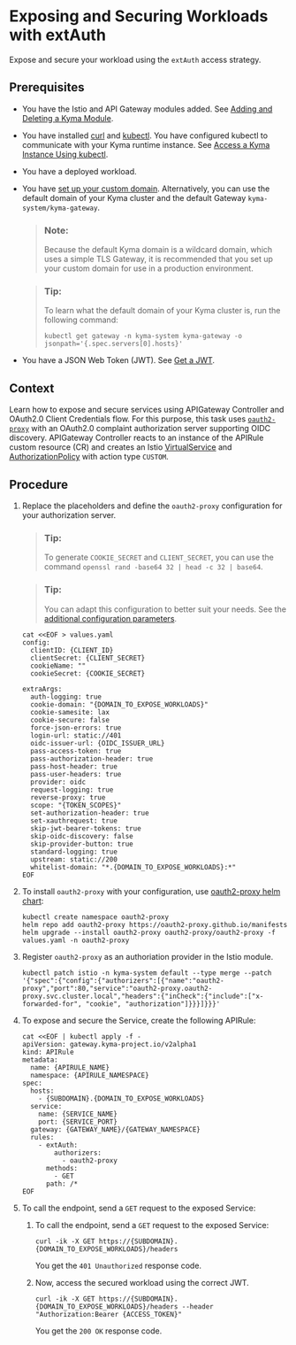 <!-- loio4dea5d550b3d4b85b879d4def33f0a9c -->

# Exposing and Securing Workloads with extAuth

Expose and secure your workload using the `extAuth` access strategy.



<a name="loio4dea5d550b3d4b85b879d4def33f0a9c__prereq_adk_mv3_x2c"/>

## Prerequisites

-   You have the Istio and API Gateway modules added. See [Adding and Deleting a Kyma Module](../50-administration-and-ops/adding-and-deleting-a-kyma-module-1b548e9.md#loio1b548e9ad4744b978b8b595288b0cb5c).
-   You have installed [curl](https://curl.se/) and [kubectl](https://kubernetes.io/docs/tasks/tools/#kubectl). You have configured kubectl to communicate with your Kyma runtime instance. See [Access a Kyma Instance Using kubectl](access-a-kyma-instance-using-kubectl-3e25944.md).
-   You have a deployed workload.
-   You have [set up your custom domain](https://kyma-project.io/#/api-gateway/user/tutorials/01-10-setup-custom-domain-for-workload). Alternatively, you can use the default domain of your Kyma cluster and the default Gateway `kyma-system/kyma-gateway`.

    > ### Note:  
    > Because the default Kyma domain is a wildcard domain, which uses a simple TLS Gateway, it is recommended that you set up your custom domain for use in a production environment.

    > ### Tip:  
    > To learn what the default domain of your Kyma cluster is, run the following command:
    > 
    > ```
    > kubectl get gateway -n kyma-system kyma-gateway -o jsonpath='{.spec.servers[0].hosts}'
    > ```

-   You have a JSON Web Token \(JWT\). See [Get a JWT](https://kyma-project.io/#/api-gateway/user/tutorials/01-50-expose-and-secure-a-workload/01-51-get-jwt).



## Context

Learn how to expose and secure services using APIGateway Controller and OAuth2.0 Client Credentials flow. For this purpose, this task uses [`oauth2-proxy`](https://oauth2-proxy.github.io/oauth2-proxy/) with an OAuth2.0 complaint authorization server supporting OIDC discovery. APIGateway Controller reacts to an instance of the APIRule custom resource \(CR\) and creates an Istio [VirtualService](https://istio.io/latest/docs/reference/config/networking/virtual-service/) and [AuthorizationPolicy](https://istio.io/latest/docs/reference/config/security/authorization-policy/) with action type `CUSTOM`.



## Procedure

1.  Replace the placeholders and define the `oauth2-proxy` configuration for your authorization server.

    > ### Tip:  
    > To generate `COOKIE_SECRET` and `CLIENT_SECRET`, you can use the command `openssl rand -base64 32 | head -c 32 | base64`.

    > ### Tip:  
    > You can adapt this configuration to better suit your needs. See the [additional configuration parameters](https://oauth2-proxy.github.io/oauth2-proxy/configuration/overview/#config-options).

    ```
    cat <<EOF > values.yaml
    config:
      clientID: {CLIENT_ID}
      clientSecret: {CLIENT_SECRET}
      cookieName: ""
      cookieSecret: {COOKIE_SECRET}
    
    extraArgs: 
      auth-logging: true
      cookie-domain: "{DOMAIN_TO_EXPOSE_WORKLOADS}"
      cookie-samesite: lax
      cookie-secure: false
      force-json-errors: true
      login-url: static://401
      oidc-issuer-url: {OIDC_ISSUER_URL}
      pass-access-token: true
      pass-authorization-header: true
      pass-host-header: true 
      pass-user-headers: true
      provider: oidc
      request-logging: true
      reverse-proxy: true
      scope: "{TOKEN_SCOPES}"
      set-authorization-header: true
      set-xauthrequest: true
      skip-jwt-bearer-tokens: true
      skip-oidc-discovery: false
      skip-provider-button: true
      standard-logging: true
      upstream: static://200
      whitelist-domain: "*.{DOMAIN_TO_EXPOSE_WORKLOADS}:*"
    EOF
    ```

2.  To install `oauth2-proxy` with your configuration, use [oauth2-proxy helm chart](https://github.com/oauth2-proxy/manifests):

    ```
    kubectl create namespace oauth2-proxy
    helm repo add oauth2-proxy https://oauth2-proxy.github.io/manifests
    helm upgrade --install oauth2-proxy oauth2-proxy/oauth2-proxy -f values.yaml -n oauth2-proxy
    ```

3.  Register `oauth2-proxy` as an authoriation provider in the Istio module.

    ```
    kubectl patch istio -n kyma-system default --type merge --patch '{"spec":{"config":{"authorizers":[{"name":"oauth2-proxy","port":80,"service":"oauth2-proxy.oauth2-proxy.svc.cluster.local","headers":{"inCheck":{"include":["x-forwarded-for", "cookie", "authorization"]}}}]}}}'
    
    ```

4.  To expose and secure the Service, create the following APIRule:

    ```
    cat <<EOF | kubectl apply -f -
    apiVersion: gateway.kyma-project.io/v2alpha1
    kind: APIRule
    metadata:
      name: {APIRULE_NAME}
      namespace: {APIRULE_NAMESPACE}
    spec:
      hosts: 
        - {SUBDOMAIN}.{DOMAIN_TO_EXPOSE_WORKLOADS}
      service:
        name: {SERVICE_NAME}
        port: {SERVICE_PORT}
      gateway: {GATEWAY_NAME}/{GATEWAY_NAMESPACE}
      rules:
        - extAuth:
            authorizers:
              - oauth2-proxy
          methods:
            - GET
          path: /*
    EOF
    ```

5.  To call the endpoint, send a `GET` request to the exposed Service:

    1.  To call the endpoint, send a `GET` request to the exposed Service:

        ```
        curl -ik -X GET https://{SUBDOMAIN}.{DOMAIN_TO_EXPOSE_WORKLOADS}/headers
        ```

        You get the `401 Unauthorized` response code.


    1.  Now, access the secured workload using the correct JWT.

        ```
        curl -ik -X GET https://{SUBDOMAIN}.{DOMAIN_TO_EXPOSE_WORKLOADS}/headers --header "Authorization:Bearer {ACCESS_TOKEN}"
        ```

        You get the `200 OK` response code.



